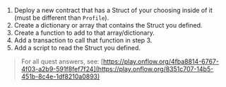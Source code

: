 1. Deploy a new contract that has a Struct of your choosing inside of it (must be different than `Profile`).  
2. Create a dictionary or array that contains the Struct you defined.  
3. Create a function to add to that array/dictionary.  
4. Add a transaction to call that function in step 3.  
5. Add a script to read the Struct you defined.  
> For all quest answers, see: [https://play.onflow.org/4fba8814-6767-4f03-a2b9-591f8fef7f24](https://play.onflow.org/8351c707-14b5-451b-8c4e-1df8210a0893)
